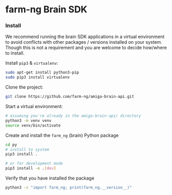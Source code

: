 # farm-ng Brain SDK

### Install

We recommend running the brain SDK applications in a virtual environment to avoid conflicts with other packages / versions installed on your system.
Though this is not a requirement and you are welcome to decide how/where to install.

Install `pip3` & `virtualenv`:

```bash
sudo apt-get install python3-pip
sudo pip3 install virtualenv
```

Clone the project:

```bash
git clone https://github.com/farm-ng/amiga-brain-api.git
```

Start a virtual environment:

```bash
# assuming you're already in the amiga-brain-api/ directory
python3 -m venv venv
source venv/bin/activate
```

Create and install the `farm_ng` (brain) Python package

```bash
cd py
# install to system
pip3 install .

# or for development mode
pip3 install -e .[dev]
```

Verify that you have installed the package

```bash
python3 -c "import farm_ng; print(farm_ng.__version__)"
```
